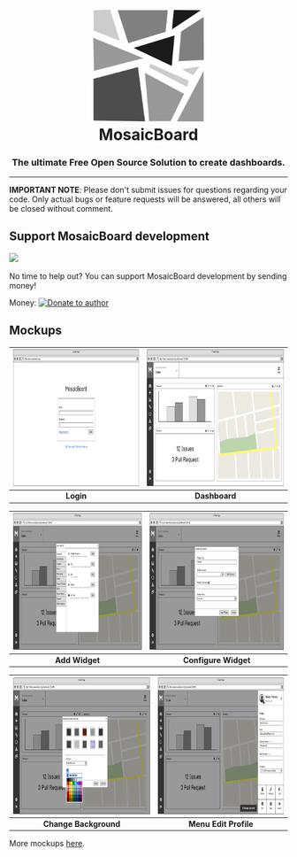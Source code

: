 <h1 align="center">
  <br>
  <img src="https://raw.githubusercontent.com/MosaicBoard/mockups/master/logo.png" alt="MosaicBoard Logo" width="200">
  <br>
  MosaicBoard
  <br>
</h1>

<h3 align="center">The ultimate Free Open Source Solution to create dashboards.</h3>

---

**IMPORTANT NOTE**: Please don't submit issues for questions regarding your code. Only actual bugs or feature requests will be answered, all others will be closed without comment.

## Support MosaicBoard development

<img src="http://i.imgur.com/mpwi4lf.jpg">

No time to help out? You can support MosaicBoard development by sending money!

Money: [![Donate to author](https://www.paypalobjects.com/en_US/i/btn/btn_donate_SM.gif)](https://www.paypal.com/cgi-bin/webscr?cmd=_s-xclick&hosted_button_id=WNXA4YYGQCJZG)

## Mockups

| <img src="https://raw.githubusercontent.com/MosaicBoard/mockups/master/01-login.png" width="440" height="247"> | <img src="https://raw.githubusercontent.com/MosaicBoard/mockups/master/06-dashboard_full.png" width="440" height="247"> |
| :---: | :---: |
| **Login** | **Dashboard** |

| <img src="https://raw.githubusercontent.com/MosaicBoard/mockups/master/21-add_widget.png" width="440" height="247"> | <img src="https://raw.githubusercontent.com/MosaicBoard/mockups/master/22-configure_widget_1.png" width="440" height="247"> |
| :---: | :---: |
| **Add Widget** | **Configure Widget** |

| <img src="https://raw.githubusercontent.com/MosaicBoard/mockups/master/19-change_background_4.png" width="440" height="247"> | <img src="https://raw.githubusercontent.com/MosaicBoard/mockups/master/27-menu_edit_profile.png" width="440" height="247"> |
| :---: | :---: |
| **Change Background** | **Menu Edit Profile** |

More mockups [here](https://github.com/MosaicBoard/mockups).
